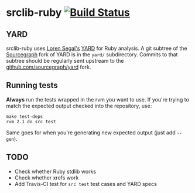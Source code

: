 # srclib-ruby [![Build Status](https://travis-ci.org/sourcegraph/srclib-ruby.png?branch=master)](https://travis-ci.org/sourcegraph/srclib-ruby)

## YARD

srclib-ruby uses [Loren Segal's](http://gnuu.org/)
[YARD](https://github.com/lsegal/yard) for Ruby analysis. A git subtree of the
[Sourcegraph](https://sourcegraph.com) fork of YARD is in the `yard/`
subdirectory. Commits to that subtree should be regularly sent upstream to the
[github.com/sourcegraph/yard](https://github.com/sourcegraph/yard) fork.

## Running tests

**Always** run the tests wrapped in the rvm you want to use. If you're trying to
match the expected output checked into the repository, use:

```
make test-deps
rvm 2.1 do src test
```

Same goes for when you're generating new expected output (just add `--gen`).

## TODO

* Check whether Ruby stdlib works
* Check whether xrefs work
* Add Travis-CI test for `src test` test cases and YARD specs
